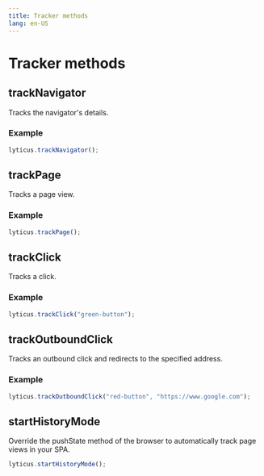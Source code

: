 ```yaml
---
title: Tracker methods
lang: en-US
---
```


# Tracker methods

## trackNavigator

Tracks the navigator's details.

### Example

```javascript
lyticus.trackNavigator();
```

## trackPage

Tracks a page view.

### Example

```javascript
lyticus.trackPage();
```

## trackClick

Tracks a click.

### Example

```javascript
lyticus.trackClick("green-button");
```

## trackOutboundClick

Tracks an outbound click and redirects to the specified address.

### Example

```javascript
lyticus.trackOutboundClick("red-button", "https://www.google.com");
```

## startHistoryMode

Override the pushState method of the browser to automatically track page views in your SPA.

```javascript
lyticus.startHistoryMode();
```
